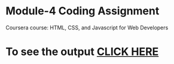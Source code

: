

# Module-4 Coding Assignment

Coursera course: HTML, CSS, and Javascript for Web Developers

# To see the output [CLICK HERE](https://hrushi4.github.io/coursera_assignments/assignment/module4/index.html)

